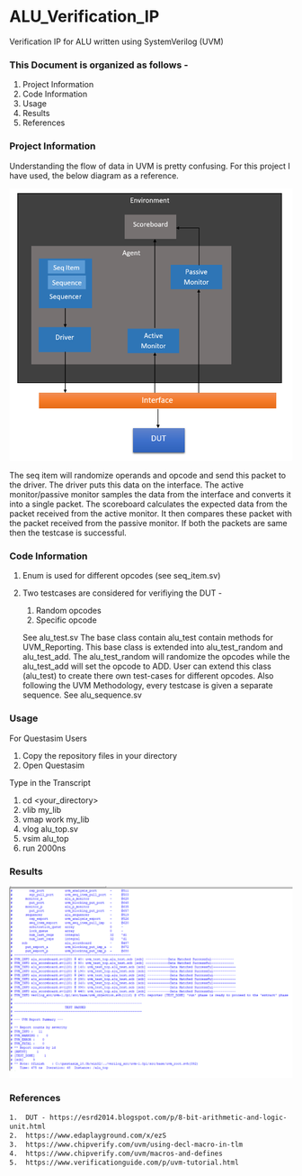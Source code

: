 # ALU_Verification_IP
Verification IP for ALU written using SystemVerilog (UVM)

### This Document is organized as follows -
  1.  Project Information
  2.  Code Information
  3.  Usage
  4.  Results
  5.  References

### Project Information
Understanding the flow of data in UVM is pretty confusing. For this project I have used, the below diagram as a reference.

![Testbench Arhitecture](top_image.png)

The seq item will randomize operands and opcode and send this packet to the driver. The driver puts this data on the interface. The active monitor/passive monitor samples the data from the interface and converts it into a single packet. The scoreboard calculates the expected data from the packet received from the active monitor. It then compares these packet with the packet received from the passive monitor. If both the packets are same then the testcase is successful.

### Code Information
  1.  Enum is used for different opcodes (see seq_item.sv)
  2.  Two testcases are considered for verifiying the DUT -
      1.  Random opcodes
      2.  Specific opcode
      
      See alu_test.sv The base class contain alu_test contain methods for UVM_Reporting. This base class is extended into alu_test_random
      and alu_test_add. The alu_test_random will randomize the opcodes while the alu_test_add will set the opcode to ADD. User can extend         this class (alu_test) to create there own test-cases for different opcodes.
      Also following the UVM Methodology, every testcase is given a separate sequence. See alu_sequence.sv
      
 ### Usage
  For Questasim Users
  1.  Copy the repository files in your directory
  2.  Open Questasim
  
  Type in the Transcript
  1.  cd <your_directory>
  2.  vlib my_lib
  3.  vmap work my_lib
  4.  vlog alu_top.sv
  5.  vsim alu_top
  6.  run 2000ns
  
  ### Results
  ![Output for verbosity MEDIUM](result_UVM_MEDIUM.png)
  
  ### References
    1.  DUT - https://esrd2014.blogspot.com/p/8-bit-arithmetic-and-logic-unit.html
    2.  https://www.edaplayground.com/x/ezS
    3.  https://www.chipverify.com/uvm/using-decl-macro-in-tlm
    4.  https://www.chipverify.com/uvm/macros-and-defines
    5.  https://www.verificationguide.com/p/uvm-tutorial.html
  
  
